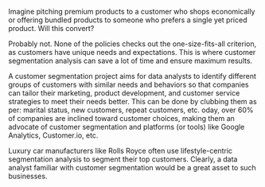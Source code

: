 Imagine pitching premium products to a customer who shops economically or offering bundled products to someone who prefers a single yet priced product. Will this convert?

Probably not. None of the policies checks out the one-size-fits-all criterion, as customers have unique needs and expectations. This is where customer segmentation analysis can save a lot of time and ensure maximum results.

A customer segmentation project aims for data analysts to identify different groups of customers with similar needs and behaviors so that companies can tailor their marketing, product development, and customer service strategies to meet their needs better. This can be done by clubbing them as per: marital status, new customers, repeat customers, etc.
oday, over 60% of companies are inclined toward customer choices, making them an advocate of customer segmentation and platforms (or tools) like Google Analytics, Customer.io, etc.

Luxury car manufacturers like Rolls Royce often use lifestyle-centric segmentation analysis to segment their top customers. Clearly, a data analyst familiar with customer segmentation would be a great asset to such businesses.
